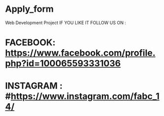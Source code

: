 # Apply_form
Web Development Project
IF YOU LIKE IT FOLLOW US ON :

# FACEBOOK:  https://www.facebook.com/profile.php?id=100065593331036

# INSTAGRAM : #https://www.instagram.com/fabc_14/
